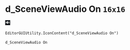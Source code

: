 # d_SceneViewAudio On `16x16`
<img src="/img/d_SceneViewAudio%20On.png" width=16 height=16>

``` CSharp
EditorGUIUtility.IconContent("d_SceneViewAudio On")
```
```
d_SceneViewAudio On
```
